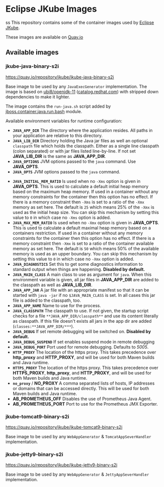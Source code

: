 # Eclipse JKube Images
ss
This repository contains some of the container images used by [Eclipse JKube](https://github.com/eclipse/jkube).

These images are available on [Quay.io](https://quay.io/organization/jkube)

## Available images

### jkube-java-binary-s2i

https://quay.io/repository/jkube/jkube-java-binary-s2i

Base image to be used by any `JavaExecGenerator` implementation. The image is based on
[ubi8/openjdk-11](https://github.com/jboss-container-images/openjdk/blob/d5ed2f4e811861ab921a33004da37de13f67f0ba/ubi8-openjdk-11.yaml#L6)
([catalog.redhat.com](https://catalog.redhat.com/software/containers/detail/5dd6a4b45a13461646f677f4?container-tabs=overview))
with stripped down dependencies to make it lighter.

The image contains the `run-java.sh` script added by
[jboss.container.java.run.bash](https://github.com/jboss-openshift/cct_module/blob/d6beef5d576459fcc80358f09f2ab20886dad0df/jboss/container/java/run/bash/module.yaml#L2)
module.

Available environment variables for runtime configuration:
- **`JAVA_APP_DIR`** The directory where the application resides. All paths in your application are relative to this
  directory.
- **`JAVA_LIB_DIR`** Directory holding the Java jar files as well an optional `classpath` file which holds the classpath.
  Either as a single line classpath (colon separated) or with jar files listed line-by-line. If not set **JAVA_LIB_DIR**
  is the same as **JAVA_APP_DIR**.
- **`JAVA_OPTIONS`** JVM options passed to the `java` command.  Use **JAVA_OPTS**.
- **`JAVA_OPTS`** JVM options passed to the `java` command.
* **`JAVA_INITIAL_MEM_RATIO`** Is used when no `-Xms` option is given in **JAVA_OPTS**. This is used to calculate a default
  initial heap memory based on the maximum heap memory. If used in a container without any memory constraints for the
  container then this option has no effect. If there is a memory constraint then `-Xms` is set to a ratio of the `-Xmx`
  memory as set here. The default is `25` which means 25% of the `-Xmx` is used as the initial heap size. You can skip
  this mechanism by setting this value to `0` in which case no `-Xms` option is added.
* **`JAVA_MAX_MEM_RATIO`** Is used when no `-Xmx` option is given in **JAVA_OPTS**. This is used to calculate a default
  maximal heap memory based on a containers restriction. If used in a container without any memory constraints for the
  container then this option has no effect. If there is a memory constraint then `-Xmx` is set to a ratio of the
  container available memory as set here. The default is `50` which means 50% of the available memory is used as an upper
  boundary. You can skip this mechanism by setting this value to `0` in which case no `-Xmx` option is added.
* **`JAVA_DIAGNOSTICS`** Set this to get some diagnostics information to standard output when things are happening.
  **Disabled by default.**
* **`JAVA_MAIN_CLASS`** A main class to use as argument for `java`. When this environment variable is given, all jar
  files in **JAVA_APP_DIR** are added to the classpath as well as **JAVA_LIB_DIR**.
* **`JAVA_APP_JAR`** A jar file with an appropriate manifest so that it can be started with `java -jar` if no
  `$JAVA_MAIN_CLASS` is set. In all cases this jar file is added to the classpath, too.
* **`JAVA_APP_NAME`** Name to use for the process.
* **`JAVA_CLASSPATH`** The classpath to use. If not given, the startup script checks for a file
  `**JAVA_APP_DIR/classpath**` and use its content literally as classpath. If this file doesn't exists all jars in the
  app dir are added (`classes:**JAVA_APP_DIR/***`).
* **`JAVA_DEBUG`** If set remote debugging will be switched on. **Disabled by default.**
* **`JAVA_DEBUG_SUSPEND`** If set enables suspend mode in remote debugging
* **`JAVA_DEBUG_PORT`** Port used for remote debugging. Defaults to *5005*.
* **`HTTP_PROXY`** The location of the https proxy. This takes precedence over **http_proxy** and **HTTP_PROXY**, and
  will be used for both Maven builds and Java runtime.
* **`HTTPS_PROXY`** The location of the https proxy. This takes precedence over **HTTPS_PROXY**, **http_proxy**, and
  **HTTP_PROXY**, and will be used for both Maven builds and Java runtime.
* **`no_proxy`** / **NO_PROXY** A comma separated lists of hosts, IP addresses or domains that can be accessed directly.
  This will be used for both Maven builds and Java runtime.
* **AB_PROMETHEUS_OFF** Disables the use of Prometheus Java Agent.
* **AB_PROMETHEUS_PORT** Port to use for the Prometheus JMX Exporter.

### jkube-tomcat9-binary-s2i

https://quay.io/repository/jkube/jkube-tomcat9-binary-s2i

Base image to be used by any `WebAppGenerator` & `TomcatAppSeverHandler` implementation.

### jkube-jetty9-binary-s2i

https://quay.io/repository/jkube/jkube-jetty9-binary-s2i

Base image to be used by any `WebAppGenerator` & `JettyAppSeverHandler` implementation.